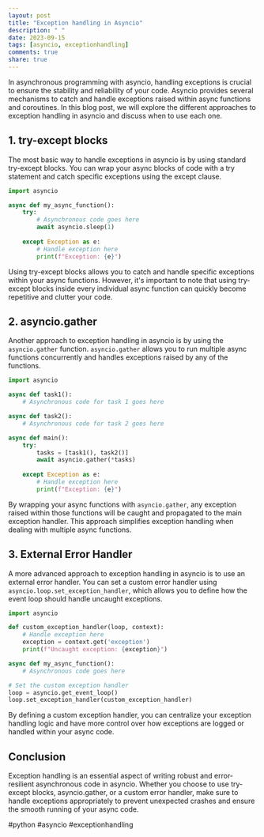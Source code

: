 ```yaml
---
layout: post
title: "Exception handling in Asyncio"
description: " "
date: 2023-09-15
tags: [asyncio, exceptionhandling]
comments: true
share: true
---
```


In asynchronous programming with asyncio, handling exceptions is crucial to ensure the stability and reliability of your code. Asyncio provides several mechanisms to catch and handle exceptions raised within async functions and coroutines. In this blog post, we will explore the different approaches to exception handling in asyncio and discuss when to use each one.

## 1. try-except blocks

The most basic way to handle exceptions in asyncio is by using standard try-except blocks. You can wrap your async blocks of code with a try statement and catch specific exceptions using the except clause.

```python
import asyncio

async def my_async_function():
    try:
        # Asynchronous code goes here
        await asyncio.sleep(1)
        
    except Exception as e:
        # Handle exception here
        print(f"Exception: {e}")
```

Using try-except blocks allows you to catch and handle specific exceptions within your async functions. However, it's important to note that using try-except blocks inside every individual async function can quickly become repetitive and clutter your code.

## 2. asyncio.gather

Another approach to exception handling in asyncio is by using the `asyncio.gather` function. `asyncio.gather` allows you to run multiple async functions concurrently and handles exceptions raised by any of the functions.

```python
import asyncio

async def task1():
    # Asynchronous code for task 1 goes here

async def task2():
    # Asynchronous code for task 2 goes here

async def main():
    try:
        tasks = [task1(), task2()]
        await asyncio.gather(*tasks)
    
    except Exception as e:
        # Handle exception here
        print(f"Exception: {e}")
```

By wrapping your async functions with `asyncio.gather`, any exception raised within those functions will be caught and propagated to the main exception handler. This approach simplifies exception handling when dealing with multiple async functions.

## 3. External Error Handler

A more advanced approach to exception handling in asyncio is to use an external error handler. You can set a custom error handler using `asyncio.loop.set_exception_handler`, which allows you to define how the event loop should handle uncaught exceptions.

```python
import asyncio

def custom_exception_handler(loop, context):
    # Handle exception here
    exception = context.get('exception')
    print(f"Uncaught exception: {exception}")

async def my_async_function():
    # Asynchronous code goes here

# Set the custom exception handler
loop = asyncio.get_event_loop()
loop.set_exception_handler(custom_exception_handler)
```

By defining a custom exception handler, you can centralize your exception handling logic and have more control over how exceptions are logged or handled within your async code.

## Conclusion

Exception handling is an essential aspect of writing robust and error-resilient asynchronous code in asyncio. Whether you choose to use try-except blocks, asyncio.gather, or a custom error handler, make sure to handle exceptions appropriately to prevent unexpected crashes and ensure the smooth running of your async code.

#python #asyncio #exceptionhandling